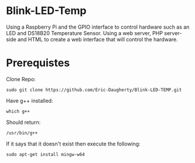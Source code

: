 # **Blink-LED-Temp**
Using a Raspberry Pi and the GPIO interface to control hardware such as an LED and DS18B20 Temperature Sensor. Using a web server, PHP server-side and HTML to create a web interface that will control the hardware.
# **Prerequistes** 
Clone Repo:
```
sudo git clone https://github.com/Eric-Daugherty/Blink-LED-TEMP.git
```
Have g++ installed:
```
which g++
```
Should return:
```
/usr/bin/g++
```
If it says that it doesn't exist then execute the following:
```
sudo apt-get install mingw-w64
```
